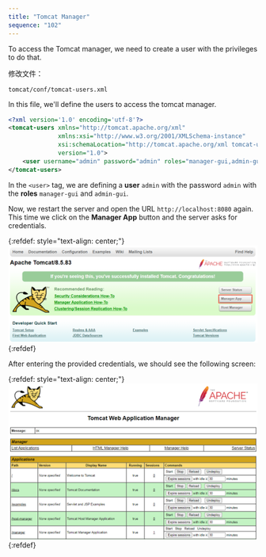 ```yaml
---
title: "Tomcat Manager"
sequence: "102"
---
```


To access the Tomcat manager, we need to create a user with the privileges to do that.

修改文件：

```text
tomcat/conf/tomcat-users.xml
```

In this file, we'll define the users to access the tomcat manager.

```xml
<?xml version='1.0' encoding='utf-8'?>
<tomcat-users xmlns="http://tomcat.apache.org/xml"
              xmlns:xsi="http://www.w3.org/2001/XMLSchema-instance"
              xsi:schemaLocation="http://tomcat.apache.org/xml tomcat-users.xsd"
              version="1.0">
    <user username="admin" password="admin" roles="manager-gui,admin-gui"/>
</tomcat-users>
```

In the `<user>` tag, we are defining a **user** `admin` with the password `admin`
with the **roles** `manager-gui` and `admin-gui`.

Now, we restart the server and open the URL `http://localhost:8080` again.
This time we click on the **Manager App** button and the server asks for credentials.

{:refdef: style="text-align: center;"}
![](/assets/images/java/tomcat/tomcat-web-manager-app.png)
{:refdef}

After entering the provided credentials, we should see the following screen:

{:refdef: style="text-align: center;"}
![](/assets/images/java/tomcat/tomcat-web-application-manager.png)
{:refdef}


